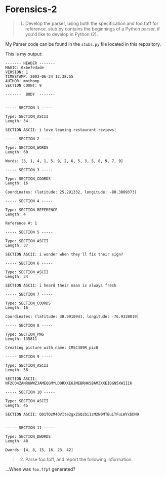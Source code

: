 # Forensics-2

> 1. Develop the parser, using both the specification and foo.fpff for reference. stub.py contains the beginnings of a Python parser, if you'd like to develop in Python (2).

My Parser code can be found in the ```stubs.py``` file located in this repository.

This is my output:
```
------- HEADER -------
MAGIC: 0xbefedade
VERSION: 1
TIMESTAMP: 2003-06-24 12:38:55
AUTHOR: mnthomp
SECTION COUNT: 9

-------  BODY  -------


----- SECTION 1 -----

Type: SECTION_ASCII
Length: 34

SECTION ASCII: i love leaving restaurant reviews!

----- SECTION 2 -----

Type: SECTION_WORDS
Length: 60

Words: [3, 1, 4, 1, 5, 9, 2, 6, 5, 3, 5, 8, 9, 7, 9]

----- SECTION 3 -----

Type: SECTION_COORDS
Length: 16

Coordinates: (latitude: 25.291332, longitude: -80.3809373)

----- SECTION 4 -----

Type: SECTION_REFERENCE
Length: 4

Reference #: 1

----- SECTION 5 -----

Type: SECTION_ASCII
Length: 37

SECTION ASCII: i wonder when they'll fix their sign?

----- SECTION 6 -----

Type: SECTION_ASCII
Length: 34

SECTION ASCII: i heard their naan is always fresh

----- SECTION 7 -----

Type: SECTION_COORDS
Length: 16

Coordinates: (latitude: 38.9910941, longitude: -76.9328019)

----- SECTION 8 -----

Type: SECTION_PNG
Length: 135811

Creating picture with name: CMSC389R_pic8

----- SECTION 9 -----

Type: SECTION_ASCII
Length: 56

SECTION ASCII: NF2CO4ZANRUWWZJAMEQGMYLDORXXE6JMEBRHK5BAMZXXEIDGN5XWIIIK

----- SECTION 10 -----

Type: SECTION_ASCII
Length: 45

SECTION ASCII: Q01TQzM4OVIte2gxZGQzbi1zM2N0MTBuLTFuLWYxbDN9


----- SECTION 11 -----

Type: SECTION_DWORDS
Length: 48

Dwords: [4, 8, 15, 16, 23, 42]
```

> 2. Parse foo.fpff, and report the following information:

...When was ```foo.ffpf``` generated?



